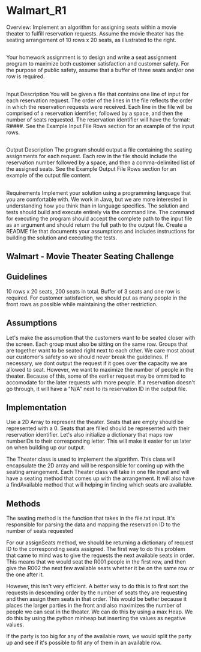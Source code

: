 # Walmart_R1

Overview:
Implement an algorithm for assigning seats within a movie theater to  fulfill reservation requests. Assume the movie theater has the seating  arrangement of 10 rows x 20 seats, as illustrated to the right. 

##
Your homework assignment is to design and write a seat assignment  program to maximize both customer satisfaction and customer  safety. For the purpose of public safety, assume that a buffer of three  seats and/or one row is required. 

##
Input Description 
You will be given a file that contains one line of input for each  reservation request. The order of the lines in the file reflects the order in  which the reservation requests were received. Each line in the file will be  comprised of a reservation identifier, followed by a space, and then the  number of seats requested. The reservation identifier will have the  format: R####. See the Example Input File Rows section for an  example of the input rows. 

##
Output Description 
The program should output a file containing the seating assignments for  each request. Each row in the file should include the reservation number  followed by a space, and then a comma-delimited list of the assigned  seats. See the Example Output File Rows section for an example of  the output file content. 

##
Requirements 
Implement your solution using a programming language that  you are comfortable with. We work in Java, but we are more  interested in understanding how you think than in language  specifics. 
The solution and tests should build and execute entirely via the  command line. 
The command for executing the program should accept the  complete path to the input file as an argument and should  return the full path to the output file. 
Create a README file that documents your assumptions and  includes instructions for building the solution and executing the  tests. 

## Walmart - Movie Theater Seating Challenge 

## Guidelines
10 rows x 20 seats, 200 seats in total. Buffer of 3 seats and one row is required. For customer satisfaction, we should put as many people in the front rows as possible while maintaining the other restriction. 

## Assumptions
Let's make the assumption that the customers want to be seated closer with the screen. Each group must also be sitting on the same row. Groups that are together want to be seated right next to each other. We care most about our customer's safety so we should never break the guidelines. If necessary, we dont output the request if it goes over the capacity we are allowed to seat. However, we want to maximize the number of people in the theater. Because of this, some of the earlier request may be ommitted to accomodate for the later requests with more people. If a reservation doesn't go through, it will have a "N/A" next to its reservation ID in the output file.

## Implementation
Use a 2D Array to represent the theater. Seats that are empty should be represented with a 0. Seats that are filled should be represented with their reservation identifier. Let's also initialize a dictionary that maps row numberIDs to their corresponding letter. This will make it easier for us later on when building up our output.

The Theater class is used to implement the algorithm. This class will encapsulate the 2D array and will be responsible for coming up with the seating arrangement. Each Theater class will take in one file input and will have a seating method that comes up with the arrangement. It will also have a findAvailable method that will helping in finding which seats are available.

## Methods
The seating method is the function that takes in the file.txt input. It's responsible for parsing the data and mapping the reservation ID to the number of seats requested

For our assignSeats method, we should be returning a dictionary of request ID to the corresponding seats assigned. The first way to do this problem that came to mind was to give the requests the next available seats in order. This means that we would seat the R001 people in the first row, and then give the R002 the next few available seats whether it be on the same row or the one after it.

However, this isn't very efficient. A better way to do this is to first sort the requests in descending order by the number of seats they are requesting and then assign them seats in that order. This would be better because it places the larger parties in the front and also maximizes the number of people we can seat in the theater. We can do this by using a max Heap. We do this by using the python minheap but inserting the values as negative values. 

If the party is too big for any of the available rows, we would split the party up and see if it's possible to fit any of them in an available row.










